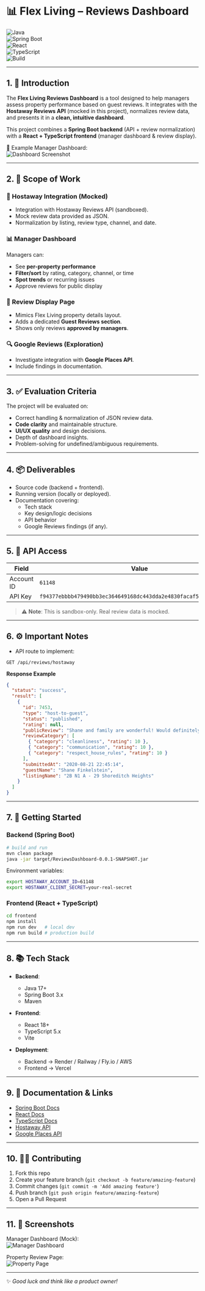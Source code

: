 # 📊 Flex Living – Reviews Dashboard  

![Java](https://img.shields.io/badge/Java-17+-blue?logo=openjdk)  
![Spring Boot](https://img.shields.io/badge/Spring%20Boot-3.x-brightgreen?logo=springboot)  
![React](https://img.shields.io/badge/React-18+-61DAFB?logo=react)  
![TypeScript](https://img.shields.io/badge/TypeScript-5.x-blue?logo=typescript)  
![Build](https://img.shields.io/badge/Build-Maven-orange?logo=apachemaven)  

---

## 1. 🌟 Introduction  
The **Flex Living Reviews Dashboard** is a tool designed to help managers assess property performance based on guest reviews. It integrates with the **Hostaway Reviews API** (mocked in this project), normalizes review data, and presents it in a **clean, intuitive dashboard**.  

This project combines a **Spring Boot backend** (API + review normalization) with a **React + TypeScript frontend** (manager dashboard & review display).  

📸 Example Manager Dashboard:  
![Dashboard Screenshot](https://dummyimage.com/800x400/eeeeee/555555&text=Manager+Dashboard+Preview)  

---

## 2. 📌 Scope of Work  

### 🔗 Hostaway Integration (Mocked)  
- Integration with Hostaway Reviews API (sandboxed).  
- Mock review data provided as JSON.  
- Normalization by listing, review type, channel, and date.  

### 📊 Manager Dashboard  
Managers can:  
- See **per-property performance**  
- **Filter/sort** by rating, category, channel, or time  
- **Spot trends** or recurring issues  
- Approve reviews for public display  

### 🏡 Review Display Page  
- Mimics Flex Living property details layout.  
- Adds a dedicated **Guest Reviews section**.  
- Shows only reviews **approved by managers**.  

### 🔍 Google Reviews (Exploration)  
- Investigate integration with **Google Places API**.  
- Include findings in documentation.  

---

## 3. ✅ Evaluation Criteria  
The project will be evaluated on:  
- Correct handling & normalization of JSON review data.  
- **Code clarity** and maintainable structure.  
- **UI/UX quality** and design decisions.  
- Depth of dashboard insights.  
- Problem-solving for undefined/ambiguous requirements.  

---

## 4. 📦 Deliverables  
- Source code (backend + frontend).  
- Running version (locally or deployed).  
- Documentation covering:  
  - Tech stack  
  - Key design/logic decisions  
  - API behavior  
  - Google Reviews findings (if any).  

---

## 5. 🔑 API Access  

| Field          | Value |
|----------------|-------|
| Account ID     | `61148` |
| API Key        | `f94377ebbbb479490bb3ec364649168dc443dda2e4830facaf5de2e74ccc9152` |

> ⚠️ **Note**: This is sandbox-only. Real review data is mocked.  

---

## 6. ⚙️ Important Notes  
- API route to implement:  

```http
GET /api/reviews/hostaway
```

**Response Example**  
```json
{
  "status": "success",
  "result": [
    {
      "id": 7453,
      "type": "host-to-guest",
      "status": "published",
      "rating": null,
      "publicReview": "Shane and family are wonderful! Would definitely host again :)",
      "reviewCategory": [
        { "category": "cleanliness", "rating": 10 },
        { "category": "communication", "rating": 10 },
        { "category": "respect_house_rules", "rating": 10 }
      ],
      "submittedAt": "2020-08-21 22:45:14",
      "guestName": "Shane Finkelstein",
      "listingName": "2B N1 A - 29 Shoreditch Heights"
    }
  ]
}
```

---

## 7. 🚀 Getting Started  

### Backend (Spring Boot)  
```bash
# build and run
mvn clean package
java -jar target/ReviewsDashboard-0.0.1-SNAPSHOT.jar
```

Environment variables:  
```bash
export HOSTAWAY_ACCOUNT_ID=61148
export HOSTAWAY_CLIENT_SECRET=your-real-secret
```

### Frontend (React + TypeScript)  
```bash
cd frontend
npm install
npm run dev   # local dev
npm run build # production build
```

---

## 8. 📚 Tech Stack  

- **Backend**:  
  - Java 17+  
  - Spring Boot 3.x  
  - Maven  

- **Frontend**:  
  - React 18+  
  - TypeScript 5.x  
  - Vite  

- **Deployment**:  
  - Backend → Render / Railway / Fly.io / AWS  
  - Frontend → Vercel  

---

## 9. 📖 Documentation & Links  

- [Spring Boot Docs](https://spring.io/projects/spring-boot)  
- [React Docs](https://react.dev/)  
- [TypeScript Docs](https://www.typescriptlang.org/docs/)  
- [Hostaway API](https://api.hostaway.com/documentation)  
- [Google Places API](https://developers.google.com/maps/documentation/places/web-service/overview)  

---

## 10. 👩‍💻 Contributing  

1. Fork this repo  
2. Create your feature branch (`git checkout -b feature/amazing-feature`)  
3. Commit changes (`git commit -m 'Add amazing feature'`)  
4. Push branch (`git push origin feature/amazing-feature`)  
5. Open a Pull Request  

---

## 11. 📸 Screenshots  

Manager Dashboard (Mock):  
![Manager Dashboard](https://dummyimage.com/1000x500/cccccc/000000&text=Dashboard+Mock)  

Property Review Page:  
![Property Page](https://dummyimage.com/1000x500/cccccc/000000&text=Property+Review+Page)  

---

✨ *Good luck and think like a product owner!*  
